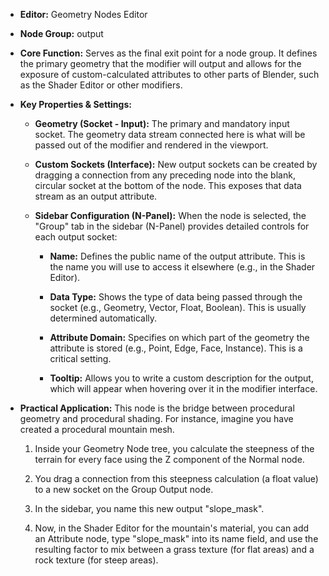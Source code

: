 - **Editor:** Geometry Nodes Editor
    
- **Node Group:** output
    
- **Core Function:** Serves as the final exit point for a node group. It defines the primary geometry that the modifier will output and allows for the exposure of custom-calculated attributes to other parts of Blender, such as the Shader Editor or other modifiers.
    
- **Key Properties & Settings:**
    
    - **Geometry (Socket - Input):** The primary and mandatory input socket. The geometry data stream connected here is what will be passed out of the modifier and rendered in the viewport.
        
    - **Custom Sockets (Interface):** New output sockets can be created by dragging a connection from any preceding node into the blank, circular socket at the bottom of the node. This exposes that data stream as an output attribute.
        
    - **Sidebar Configuration (N-Panel):** When the node is selected, the "Group" tab in the sidebar (N-Panel) provides detailed controls for each output socket:
        
        - **Name:** Defines the public name of the output attribute. This is the name you will use to access it elsewhere (e.g., in the Shader Editor).
            
        - **Data Type:** Shows the type of data being passed through the socket (e.g., Geometry, Vector, Float, Boolean). This is usually determined automatically.
            
        - **Attribute Domain:** Specifies on which part of the geometry the attribute is stored (e.g., Point, Edge, Face, Instance). This is a critical setting.
            
        - **Tooltip:** Allows you to write a custom description for the output, which will appear when hovering over it in the modifier interface.
            
- **Practical Application:** This node is the bridge between procedural geometry and procedural shading. For instance, imagine you have created a procedural mountain mesh.
    
    1. Inside your Geometry Node tree, you calculate the steepness of the terrain for every face using the Z component of the Normal node.
        
    2. You drag a connection from this steepness calculation (a float value) to a new socket on the Group Output node.
        
    3. In the sidebar, you name this new output "slope_mask".
        
    4. Now, in the Shader Editor for the mountain's material, you can add an Attribute node, type "slope_mask" into its name field, and use the resulting factor to mix between a grass texture (for flat areas) and a rock texture (for steep areas).